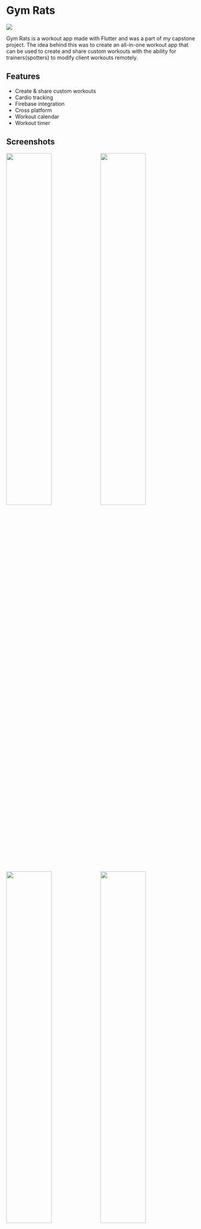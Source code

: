 
# Gym Rats
[![](https://img.shields.io/badge/Flutter-1.0.0%2B1-blue)](https://img.shields.io/badge/Flutter-1.0.0%2B1-blue)


Gym Rats is a workout app made with Flutter and was a part of my capstone project. The idea behind this was to create an all-in-one workout app that can be used to create and share custom workouts with the ability for trainers(spotters) to modify client workouts remotely.



## Features

- Create & share custom workouts
- Cardio tracking
- Firebase integration
- Cross platform
- Workout calendar
- Workout timer


## Screenshots

<img src="https://www.prakrut.dev/Home.61a5a1f2.png" width="49%"> <img src="https://www.prakrut.dev/Meetings.3c59ced9.png" width="49%">
<img src="https://www.prakrut.dev/Score.abb6f451.png" width="49%"> <img src="https://www.prakrut.dev/People.e12ab21f.png" width="49%">

## License
[![MIT License](https://img.shields.io/badge/License-MIT-green.svg)](https://choosealicense.com/licenses/mit/)
